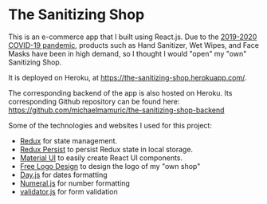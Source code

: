 # The Sanitizing Shop

This is an e-commerce app that I built using React.js. Due to the [2019-2020 COVID-19 pandemic](https://en.wikipedia.org/wiki/COVID-19_pandemic), products such as Hand Sanitizer, Wet Wipes, and Face Masks have been in high demand, so I thought I would "open" my "own" Sanitizing Shop.

It is deployed on Heroku, at https://the-sanitizing-shop.herokuapp.com/.

The corresponding backend of the app is also hosted on Heroku. Its corresponding Github repository can be found here: https://github.com/michaelmamuric/the-sanitizing-shop-backend

Some of the technologies and websites I used for this project:
- [Redux](https://redux.js.org/) for state management.
- [Redux Persist](https://www.npmjs.com/package/redux-persist) to persist Redux state in local storage.
- [Material UI](https://material-ui.com/) to easily create React UI components.
- [Free Logo Design](https://www.freelogodesign.org/) to design the logo of my "own shop"
- [Day.js](https://day.js.org/) for dates formatting
- [Numeral.js](http://numeraljs.com/) for number formatting
- [validator.js](https://www.npmjs.com/package/validator) for form validation
